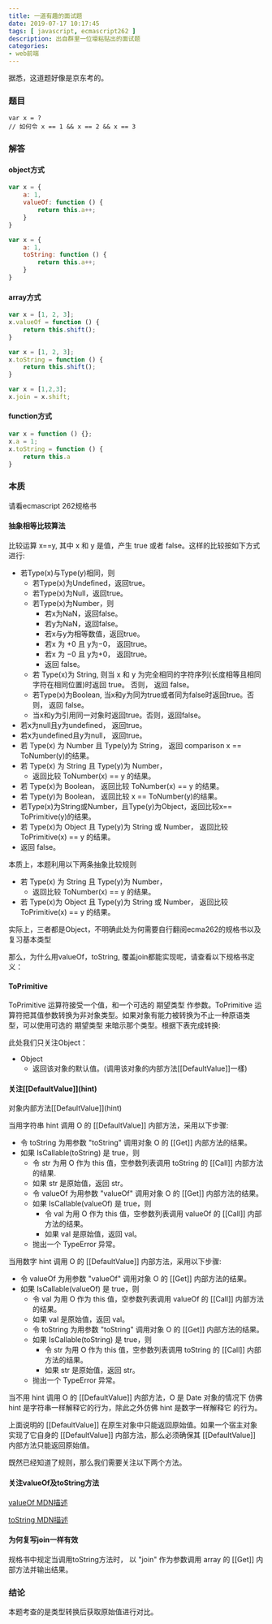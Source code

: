 ```yaml
---
title: 一道有趣的面试题
date: 2019-07-17 10:17:45
tags: [ javascript, ecmascript262 ]
description: 出自群里一位壕粘贴出的面试题
categories:
- web前端
---
```


据悉，这道题好像是京东考的。

### 题目

```
var x = ?
// 如何令 x == 1 && x == 2 && x == 3
```

### 解答

#### object方式

```js
var x = {
    a: 1,
    valueOf: function () {
        return this.a++;
    }
}
```

```js
var x = {
    a: 1,
    toString: function () {
        return this.a++;
    }
}
```

#### array方式

```js
var x = [1, 2, 3];
x.valueOf = function () {
    return this.shift();
}
```

```js
var x = [1, 2, 3];
x.toString = function () {
    return this.shift();
}
```

```js
var x = [1,2,3];
x.join = x.shift;
```

#### function方式

```js
var x = function () {};
x.a = 1;
x.toString = function () {
    return this.a
}
```

### 本质

请看ecmascript 262规格书

#### 抽象相等比较算法

比较运算 x==y, 其中 x 和 y 是值，产生 true 或者 false。这样的比较按如下方式 进行:

+ 若Type(x)与Type(y)相同，则
    + 若Type(x)为Undefined，返回true。
    + 若Type(x)为Null，返回true。
    + 若Type(x)为Number，则
        + 若x为NaN，返回false。
        + 若y为NaN，返回false。
        + 若x与y为相等数值，返回true。
        + 若x 为 +0 且 y为−0， 返回true。
        + 若x 为 −0 且 y为+0， 返回true。
        + 返回 false。
    + 若 Type(x)为 String, 则当 x 和 y 为完全相同的字符序列(长度相等且相同 字符在相同位置)时返回 true。 否则， 返回 false。
    + 若Type(x)为Boolean, 当x和y为同为true或者同为false时返回true。否 则， 返回 false。
    + 当x和y为引用同一对象时返回true。否则，返回false。
+ 若x为null且y为undefined， 返回true。
+ 若x为undefined且y为null， 返回true。
+ 若 Type(x) 为 Number 且 Type(y)为 String， 返回 comparison x == ToNumber(y)的结果。
+ 若 Type(x) 为 String 且 Type(y)为 Number，
    + 返回比较 ToNumber(x) == y 的结果。
+ 若 Type(x)为 Boolean， 返回比较 ToNumber(x) == y 的结果。
+ 若 Type(y)为 Boolean， 返回比较 x == ToNumber(y)的结果。
+ 若Type(x)为String或Number，且Type(y)为Object，返回比较x== ToPrimitive(y)的结果。
+ 若 Type(x)为 Object 且 Type(y)为 String 或 Number， 返回比较 ToPrimitive(x) == y 的结果。
+ 返回 false。


本质上，本题利用以下两条抽象比较规则

+ 若 Type(x) 为 String 且 Type(y)为 Number，
    + 返回比较 ToNumber(x) == y 的结果。
+ 若 Type(x)为 Object 且 Type(y)为 String 或 Number， 返回比较 ToPrimitive(x) == y 的结果。


实际上，三者都是Object，不明确此处为何需要自行翻阅ecma262的规格书以及复习基本类型

那么，为什么用valueOf，toString, 覆盖join都能实现呢，请查看以下规格书定义：

#### ToPrimitive

ToPrimitive 运算符接受一个值，和一个可选的 期望类型 作参数。ToPrimitive 运算符把其值参数转换为非对象类型。如果对象有能力被转换为不止一种原语类 型，可以使用可选的 期望类型 来暗示那个类型。根据下表完成转换:

此处我们只关注Object：

+ Object
    + 返回该对象的默认值。(调用该对象的内部方法\[\[DefaultValue\]\]一樣)

#### 关注\[\[DefaultValue\]\]\(hint\)

对象内部方法\[\[DefaultValue\]\]\(hint\)

当用字符串 hint 调用 O 的 \[\[DefaultValue\]\] 内部方法，采用以下步骤:

+ 令 toString 为用参数 "toString" 调用对象 O 的 \[\[Get\]\] 内部方法的结果。
+ 如果 IsCallable(toString) 是 true，则
    + 令 str 为用 O 作为 this 值，空参数列表调用 toString 的 \[\[Call\]\] 内部方法的结果.
    + 如果 str 是原始值，返回 str。
    + 令 valueOf 为用参数 "valueOf" 调用对象 O 的 \[\[Get\]\] 内部方法的结果。
    + 如果 IsCallable(valueOf) 是 true，则
        + 令 val 为用 O 作为 this 值，空参数列表调用 valueOf 的 \[\[Call\]\] 内部方法的结果。
        + 如果 val 是原始值，返回 val。
    + 抛出一个 TypeError 异常。

当用数字 hint 调用 O 的 \[\[DefaultValue\]\] 内部方法，采用以下步骤:

+ 令 valueOf 为用参数 "valueOf" 调用对象 O 的 \[\[Get\]\] 内部方法的结果。
+ 如果 IsCallable(valueOf) 是 true，则
    + 令 val 为用 O 作为 this 值，空参数列表调用 valueOf 的 \[\[Call\]\] 内部方法的结果。
    + 如果 val 是原始值，返回 val。
    + 令 toString 为用参数 "toString" 调用对象 O 的 \[\[Get\]\] 内部方法的结果。
    + 如果 IsCallable(toString) 是 true，则
        + 令 str 为用 O 作为 this 值，空参数列表调用 toString 的 \[\[Call\]\] 内部方法的结果。
        + 如果 str 是原始值，返回 str。
    + 抛出一个 TypeError 异常。

当不用 hint 调用 O 的 \[\[DefaultValue\]\] 内部方法，O 是 Date 对象的情况下 仿佛 hint 是字符串一样解释它的行为，除此之外仿佛 hint 是数字一样解释它 的行为。

上面说明的 \[\[DefaultValue\]\] 在原生对象中只能返回原始值。如果一个宿主对象 实现了它自身的 \[\[DefaultValue\]\] 内部方法，那么必须确保其 \[\[DefaultValue\]\] 内部方法只能返回原始值。

既然已经知道了规则，那么我们需要关注以下两个方法。

#### 关注valueOf及toString方法

[valueOf MDN描述](https://developer.mozilla.org/zh-CN/docs/Web/JavaScript/Reference/Global_Objects/Object/valueOf)

[toString MDN描述](https://developer.mozilla.org/zh-CN/docs/Web/JavaScript/Reference/Global_Objects/Object/toString)

#### 为何复写join一样有效

规格书中规定当调用toString方法时， 以 "join" 作为参数调用 array 的 \[\[Get\]\] 内部方法并输出结果。

### 结论

本题考查的是类型转换后获取原始值进行对比。

